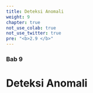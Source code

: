 ```yaml
---
title: Deteksi Anomali
weight: 9
chapter: true
not_use_colab: true
not_use_twitter: true
pre: "<b>2.9 </b>"
---
```


### Bab 9

# Deteksi Anomali
